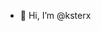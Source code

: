 - 👋 Hi, I’m @ksterx

<!---
ksterx/ksterx is a ✨ special ✨ repository because its `README.md` (this file) appears on your GitHub profile.
You can click the Preview link to take a look at your changes.
--->
